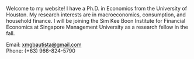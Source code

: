 <html>
	<body>
		<div class="container">
			<div class="blurb">
				<!--<h1>About Me</h1>-->
					<p>Welcome to my website! I have a Ph.D. in Economics from the University of Houston. My research interests are in macroeconomics, 
					consumption, and household finance. I will be joining the Sim Kee Boon Institute for Financial Economics at Singapore Management 
					University as a research fellow in the fall.</p>
			</div><!-- /.blurb -->
		</div><!-- /.container -->
		<footer>
        		Email: <a href="mailto:xmgbautista@gmail.com" style="color:#000000;">xmgbautista@gmail.com</a><br>
            		Phone: (+63) 966-824-5790
		</footer>
	</body>
</html>

<!--- ## Welcome to GitHub Pages.

You can use the [editor on GitHub](https://github.com/xmgbautista/xmgbautista.github.io/edit/main/README.md) to maintain and preview the content for your website in Markdown files.

Whenever you commit to this repository, GitHub Pages will run [Jekyll](https://jekyllrb.com/) to rebuild the pages in your site, from the content in your Markdown files.

### Markdown

Markdown is a lightweight and easy-to-use syntax for styling your writing. It includes conventions for

```markdown
Syntax highlighted code block

# Header 1
## Header 2
### Header 3

- Bulleted
- List

1. Numbered
2. List

**Bold** and _Italic_ and `Code` text

[Link](url) and ![Image](src)
```

For more details see [GitHub Flavored Markdown](https://guides.github.com/features/mastering-markdown/).

### Jekyll Themes

Your Pages site will use the layout and styles from the Jekyll theme you have selected in your [repository settings](https://github.com/xmgbautista/xmgbautista.github.io/settings/pages). The name of this theme is saved in the Jekyll `_config.yml` configuration file.

### Support or Contact

Having trouble with Pages? Check out our [documentation](https://docs.github.com/categories/github-pages-basics/) or [contact support](https://support.github.com/contact) and we’ll help you sort it out.--->
